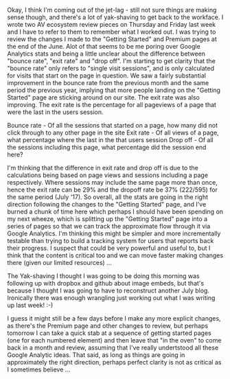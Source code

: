 Okay, I think I'm coming out of the jet-lag - still not sure things are making sense though, and there's a lot of yak-shaving to get back to the workface.  I wrote two AV ecosystem review pieces on Thursday and Friday last week and I have to refer to them to remember what I worked out.  I was trying to review the changes I made to the "Getting Started" and Premium pages at the end of the June.  Alot of that seems to be me poring over Google Analytics stats and being a little unclear about the difference between "bounce rate", "exit rate" and "drop off".  I'm starting to get clarity that the "bounce rate" only refers to "single visit sessions", and is only calculated for visits that start on the page in question.  We saw a fairly substantial improvement in the bounce rate from the previous month and the same period the previous year, implying that more people landing on the "Getting Started" page are sticking around on our site.  The exit rate was also improving.  The exit rate is the percentage for all pageviews of a page that were the last in the users session.

Bounce rate - Of all the sessions that started on a page, how many did not click through to any other page in the site
Exit rate - Of all views of a page, what percentage where the last in the that users session
Drop off - Of all the sessions including this page, what percentage did the session end here?

I'm thinking that the difference in exit rate and drop off is due to the calculations being based on page views and sessions including a page respectively.  Where sessions may include the same page more than once, hence the exit rate can be 29% and the dropoff rate be 37% (222/595) for the same period (July '17).  So overall, all the stats are going in the right direction following the changes to the "Getting Started" page, and I've burned a chunk of time here which perhaps I should have been spending on my next wheeze, which is splitting up the "Getting Started" page into a series of pages so that we can track the approximate flow through it via Google Analytics.  I'm thinking this might be simpler and more incrementally testable than trying to build a tracking system for users that reports back their progress.  I suspect that could be very powerful and useful to, but I think that the content is critical too and we can move faster making changes there (given our limited resources) ...

The Yak-shaving I thought I was going to be doing this morning was following up with dropbox and github about image embeds, but that's because I thought I was going to have to reconstruct another July blog.  Ironically there was enough wrangling just working out what I was writing up last week! :-)

I guess it might still be a few days before I make any more explicit changes, as there's the Premium page and other changes to review, but perhaps tomorrow I can take a quick stab at a sequence of getting started pages (one for each numbered element) and then leave that "in the oven" to come back in a month and review, assuming that I've really undertstood all these Google Analytic ideas.  That said, as long as things are going in approximately the right direction, perhaps perfect clarity is not as critical as I sometimes believe ...
